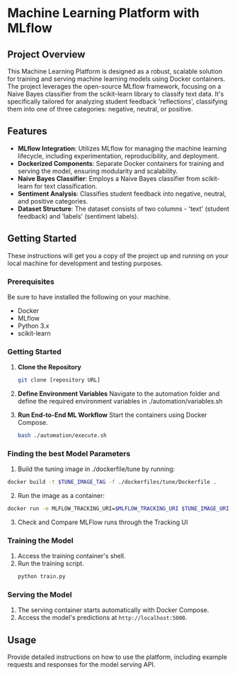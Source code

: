 # Machine Learning Platform with MLflow

## Project Overview
This Machine Learning Platform is designed as a robust, scalable solution for training and serving machine learning models using Docker containers. The project leverages the open-source MLflow framework, focusing on a Naive Bayes classifier from the scikit-learn library to classify text data. It's specifically tailored for analyzing student feedback 'reflections', classifying them into one of three categories: negative, neutral, or positive.

## Features

- **MLflow Integration**: Utilizes MLflow for managing the machine learning lifecycle, including experimentation, reproducibility, and deployment.
- **Dockerized Components**: Separate Docker containers for training and serving the model, ensuring modularity and scalability.
- **Naive Bayes Classifier**: Employs a Naive Bayes classifier from scikit-learn for text classification.
- **Sentiment Analysis**: Classifies student feedback into negative, neutral, and positive categories.
- **Dataset Structure**: The dataset consists of two columns - 'text' (student feedback) and 'labels' (sentiment labels).

## Getting Started

These instructions will get you a copy of the project up and running on your local machine for development and testing purposes.

### Prerequisites
Be sure to have installed the following on your machine.
- Docker
- MLflow
- Python 3.x
- scikit-learn

### Getting Started

1. **Clone the Repository**
   ```sh
   git clone [repository URL]
   ```

2. **Define Environment Variables**
   Navigate to the automation folder and define the required environment variables in ./automation/variables.sh

3. **Run End-to-End ML Workflow**
   Start the containers using Docker Compose.
   ```sh
   bash ./automation/execute.sh
   ```

### Finding the best Model Parameters
1. Build the tuning image in ./dockerfile/tune by running:
```sh
docker build -t $TUNE_IMAGE_TAG -f ./dockerfiles/tune/Dockerfile .
```
2. Run the image as a container:
```sh
docker run -e MLFLOW_TRACKING_URI=$MLFLOW_TRACKING_URI $TUNE_IMAGE_URI
```
3. Check and Compare MLFlow runs through the Tracking UI

### Training the Model
1. Access the training container's shell.
2. Run the training script.
   ```sh
   python train.py
   ```

### Serving the Model

1. The serving container starts automatically with Docker Compose.
2. Access the model's predictions at `http://localhost:5000`.

## Usage

Provide detailed instructions on how to use the platform, including example requests and responses for the model serving API.

